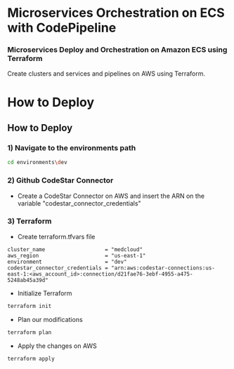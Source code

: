 
# Microservices Orchestration on ECS with CodePipeline

### Microservices Deploy and Orchestration on Amazon ECS using Terraform

Create clusters and services and pipelines on AWS using Terraform.

# How to Deploy

## How to Deploy

### 1) Navigate to the environments path

```bash
cd environments\dev
```

### 2) Github CodeStar Connector

* Create a CodeStar Connector on AWS and insert the ARN on the variable "codestar_connector_credentials"

### 3) Terraform

* Create terraform.tfvars file

```hcl
cluster_name                   = "medcloud"
aws_region                     = "us-east-1"
environment                    = "dev"
codestar_connector_credentials = "arn:aws:codestar-connections:us-east-1:<aws_account_id>:connection/d21fae76-3ebf-4955-a475-5248ab45a39d"
```

* Initialize Terraform

```bash
terraform init
```

* Plan our modifications

```bash
terraform plan
```

* Apply the changes on AWS

```bash
terraform apply
```
